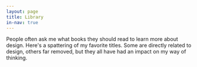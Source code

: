 ```yaml
---
layout: page
title: Library
in-nav: true
---
```


People often ask me what books they should read to learn more about design.
Here's a spattering of my favorite titles. Some are directly related to design,
others far removed, but they all have had an impact on my way of thinking.

<div class="js-library library">

</div>
